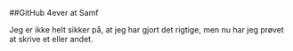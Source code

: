 ##GitHub 4ever at Samf

Jeg er ikke helt sikker på, at jeg har gjort det rigtige, men nu har jeg prøvet at skrive et eller andet.
